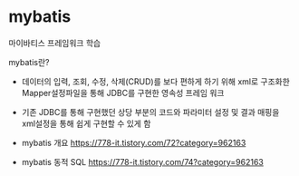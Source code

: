 # mybatis
마이바티스 프레임워크 학습

mybatis란?
- 데이터의 입력, 조회, 수정, 삭제(CRUD)를 보다 편하게 하기 위해 xml로 구조화한 Mapper설정파일을 통해 JDBC를 구현한 영속성 프레임 워크
- 기존 JDBC를 통해 구현했던 상당 부분의 코드와 파라미터 설정 및 결과 매핑을 xml설정을 통해 쉽게 구현할 수 있게 함
 
 - mybatis 개요 https://778-it.tistory.com/72?category=962163
 - mybatis 동적 SQL https://778-it.tistory.com/74?category=962163
